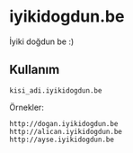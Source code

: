 iyikidogdun.be
============

İyiki doğdun be :)

Kullanım
----------------
`kisi_adi.iyikidogdun.be`

Örnekler:
```
http://dogan.iyikidogdun.be
http://alican.iyikidogdun.be
http://ayse.iyikidogdun.be
```